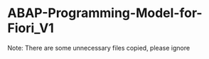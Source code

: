 # ABAP-Programming-Model-for-Fiori_V1

Note: There are some unnecessary files copied, please ignore

